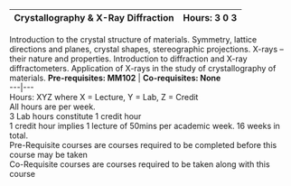 **Crystallography & X-Ray Diffraction** | **Hours: 3 0 3**  
---|---  
Introduction to the crystal structure of materials. Symmetry, lattice directions and planes, crystal shapes, stereographic projections. X-rays – their nature and properties. Introduction to diffraction and X-ray diffractometers. Application of X-rays in the study of crystallography of materials.
**Pre-requisites: MM102** | **Co-requisites: None**  
---|---  
Hours: XYZ where X = Lecture, Y = Lab, Z = Credit  
All hours are per week.  
3 Lab hours constitute 1 credit hour  
1 credit hour implies 1 lecture of 50mins per academic week. 16 weeks in total.  
Pre-Requisite courses are courses required to be completed before this course may be taken  
Co-Requisite courses are courses required to be taken along with this course
